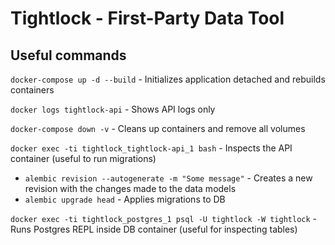 # Tightlock - First-Party Data Tool

## Useful commands

`docker-compose up -d --build` - Initializes application detached and rebuilds containers

`docker logs tightlock-api` - Shows API logs only

`docker-compose down -v` - Cleans up containers and remove all volumes

`docker exec -ti tightlock_tightlock-api_1 bash` - Inspects the API container (useful to run migrations)

- `alembic revision --autogenerate -m "Some message"` - Creates a new revision with the changes made to the data models
- `alembic upgrade head` - Applies migrations to DB

`docker exec -ti tightlock_postgres_1 psql -U tightlock -W tightlock` - Runs Postgres REPL inside DB container (useful for inspecting tables)

